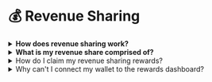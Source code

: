 # 💰 Revenue Sharing



<details>

<summary><strong>How does revenue sharing work?</strong></summary>

* To be eligible for rewards, you must hold a minimum of 10 Bro Token. There's no staking or lockup requirement; simply keep the tokens in your wallet.
* Revenue shares are distributed in ETH by default.
* To claim rewards, you need to accumulate a minimum of 0.1 ETH to be able to claim your rewards.
* You can sell or transfer up to 200 Bro Tokens every reward epoch (7 hours) without penalty. If you exceed this amount, all unclaimed rewards will be forfeited back into the rewards pool. Note that upon first txn it will claim remaining rewards, only there after rewards will be forfeited if exceeds the requirement.
* To claim your rewards, connect your wallet to the rewards dashboard and click claim rewards button to claim your rewards.

</details>

<details>

<summary><strong>What is my revenue share comprised of?</strong></summary>

* 40% of all bot transaction fees incurred.
* 2% of all BRO TOKEN volume traded.
* Must hold at least 3000$ Worth Of $BRO tokens in-order to get revenue share.

</details>

<details>

<summary>How do I claim my revenue sharing rewards?</summary>

To claim your pending rewards, connect your wallet at the rewards dashboard.

</details>

<details>

<summary>Why can't I connect my wallet to the rewards dashboard?</summary>

We currently can only guarantee support for Metamask wallet. If you are having issues, make sure that any web wallet extension other than Metamask is disabled in your browser (e.g. Phantom wallet).

</details>
